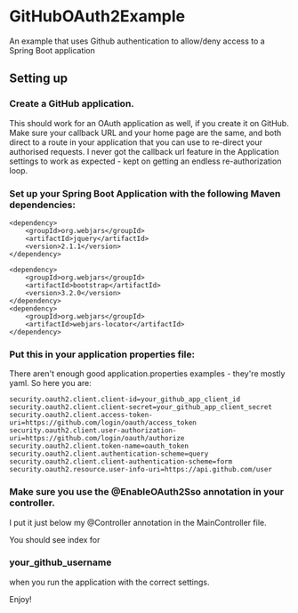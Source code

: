 # GitHubOAuth2Example
An example that uses Github authentication to allow/deny access to a Spring Boot application

## Setting up 

### Create a GitHub application. 

This should work for an OAuth application as well, if you create it on GitHub. 
Make sure your callback URL and your home page are the same, and both direct to a route in your application that you can use to re-direct your authorised requests. 
I never got the callback url feature in the Application settings to work as expected - kept on getting an endless re-authorization loop. 

### Set up your Spring Boot Application with the following Maven dependencies: 
```	
<dependency>
	<groupId>org.webjars</groupId>
	<artifactId>jquery</artifactId>
	<version>2.1.1</version>
</dependency>

<dependency>
	<groupId>org.webjars</groupId>
	<artifactId>bootstrap</artifactId>
	<version>3.2.0</version>
</dependency>
<dependency>
	<groupId>org.webjars</groupId>
	<artifactId>webjars-locator</artifactId>
</dependency>
```
### Put this in your application properties file: 
There aren't enough good application.properties examples - they're mostly yaml. So here you are: 

```
security.oauth2.client.client-id=your_github_app_client_id
security.oauth2.client.client-secret=your_github_app_client_secret
security.oauth2.client.access-token-uri=https://github.com/login/oauth/access_token
security.oauth2.client.user-authorization-uri=https://github.com/login/oauth/authorize
security.oauth2.client.token-name=oauth_token
security.oauth2.client.authentication-scheme=query
security.oauth2.client.client-authentication-scheme=form
security.oauth2.resource.user-info-uri=https://api.github.com/user
```
### Make sure you use the @EnableOAuth2Sso annotation in your controller. 
I put it just below my @Controller annotation in the MainController file. 


You should see 
index for 
### your_github_username 

when you run the application with the correct settings. 

Enjoy! 
